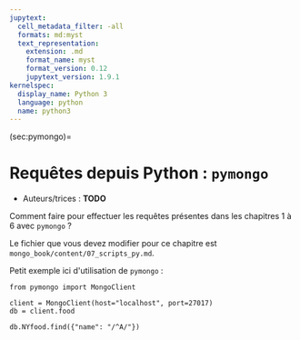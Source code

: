```yaml
---
jupytext:
  cell_metadata_filter: -all
  formats: md:myst
  text_representation:
    extension: .md
    format_name: myst
    format_version: 0.12
    jupytext_version: 1.9.1
kernelspec:
  display_name: Python 3
  language: python
  name: python3
---
```


(sec:pymongo)=
# Requêtes depuis Python : `pymongo`

* Auteurs/trices : **TODO**

Comment faire pour effectuer les requêtes présentes dans les chapitres 1 à 6 avec `pymongo` ?

Le fichier que vous devez modifier pour ce chapitre est `mongo_book/content/07_scripts_py.md`.

Petit exemple ici d'utilisation de `pymongo` :

```{code-cell}
from pymongo import MongoClient

client = MongoClient(host="localhost", port=27017)
db = client.food

db.NYfood.find({"name": "/^A/"})
```
